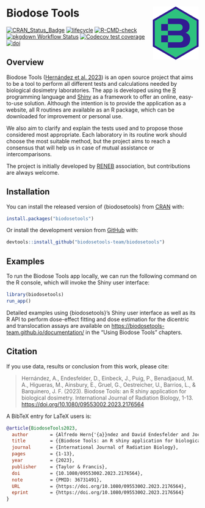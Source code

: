
# Biodose Tools <img src="man/figures/logo.png" align="right" width="120"/>

<!-- badges: start -->

[![CRAN_Status_Badge](https://www.r-pkg.org/badges/version/biodosetools)](https://cran.r-project.org/package=biodosetools)
[![lifecycle](https://lifecycle.r-lib.org/articles/figures/lifecycle-stable.svg)](https://lifecycle.r-lib.org/articles/stages.html#stable-1)
[![R-CMD-check](https://github.com/biodosetools-team/biodosetools/actions/workflows/R-CMD-check.yaml/badge.svg)](https://github.com/biodosetools-team/biodosetools/actions/workflows/R-CMD-check.yaml)
[![pkgdown Workflow
Status](https://github.com/biodosetools-team/biodosetools/workflows/pkgdown/badge.svg)](https://biodosetools-team.github.io/biodosetools/)
[![Codecov test
coverage](https://codecov.io/gh/biodosetools-team/biodosetools/branch/master/graph/badge.svg)](https://app.codecov.io/gh/biodosetools-team/biodosetools?branch=master)
[![doi](https://img.shields.io/badge/DOI-10.1080%2F09553002.2023.2176564-blue)](https://doi.org/10.1080/09553002.2023.2176564)
<!-- badges: end -->

## Overview

Biodose Tools ([Hernández et
al. 2023](https://doi.org/10.1080/09553002.2023.2176564)) is an open
source project that aims to be a tool to perform all different tests and
calculations needed by biological dosimetry laboratories. The app is
developed using the [R](https://www.r-project.org/about.html)
programming language and [Shiny](https://shiny.posit.co/) as a
framework to offer an online, easy-to-use solution. Although the
intention is to provide the application as a website, all R routines are
available as an R package, which can be downloaded for improvement or
personal use.

We also aim to clarify and explain the tests used and to propose those
considered most appropriate. Each laboratory in its routine work should
choose the most suitable method, but the project aims to reach a
consensus that will help us in case of mutual assistance or
intercomparisons.

The project is initially developed by [RENEB](https://www.reneb.net/)
association, but contributions are always welcome.

## Installation

You can install the released version of {biodosetools} from
[CRAN](https://CRAN.R-project.org) with:

``` r
install.packages("biodosetools")
```

Or install the development version from [GitHub](https://github.com/)
with:

``` r
devtools::install_github("biodosetools-team/biodosetools")
```

## Examples

To run the Biodose Tools app locally, we can run the following command
on the R console, which will invoke the Shiny user interface:

``` r
library(biodosetools)
run_app()
```

Detailed examples using {biodosetools}’s Shiny user interface as well as
its R API to perform dose-effect fitting and dose estimation for the
dicentric and translocation assays are available on
<https://biodosetools-team.github.io/documentation/> in the “Using
Biodose Tools” chapters.

## Citation

If you use data, results or conclusion from this work, please cite:

> Hernández, A., Endesfelder, D., Einbeck, J., Puig, P., Benadjaoud, M.
> A., Higueras, M., Ainsbury, E., Gruel, G., Oestreicher, U., Barrios,
> L., & Barquinero, J. F. (2023). Biodose Tools: an R shiny application
> for biological dosimetry. International Journal of Radiation Biology,
> 1-13. <https://doi.org/10.1080/09553002.2023.2176564>

A BibTeX entry for LaTeX users is:

``` bib
@article{BiodoseTools2023,
  author        = {Alfredo Hern{'{a}}ndez and David Endesfelder and Jochen Einbeck and Pedro Puig and Mohamed Amine Benadjaoud and Manuel Higueras and Elizabeth Ainsbury and Ga{"{e}}tan Gruel and Ursula Oestreicher and Leonardo Barrios and Joan Francesc Barquinero},
  title         = {{Biodose Tools: an R shiny application for biological dosimetry}},
  journal       = {International Journal of Radiation Biology},
  pages         = {1-13},
  year          = {2023},
  publisher     = {Taylor & Francis},
  doi           = {10.1080/09553002.2023.2176564},
  note          = {PMID: 36731491},
  URL           = {https://doi.org/10.1080/09553002.2023.2176564},
  eprint        = {https://doi.org/10.1080/09553002.2023.2176564}
}
```
